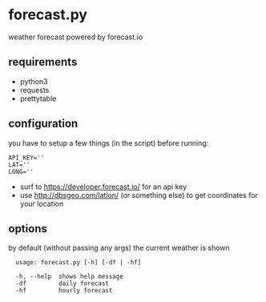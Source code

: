 # forecast.py
weather forecast powered by forecast.io

## requirements
- python3
- requests
- prettytable 

## configuration
you have to setup a few things (in the script) before running:
```
API_KEY='' 
LAT=''
LONG=''
```
- surf to https://developer.forecast.io/ for an api key
- use http://dbsgeo.com/latlon/ (or something else) to get coordinates for your location

## options
by default (without passing any args) the current weather is shown
```
  usage: forecast.py [-h] [-df | -hf]
  
  -h, --help  shows help message
  -df         daily forecast
  -hf         hourly forecast
```
